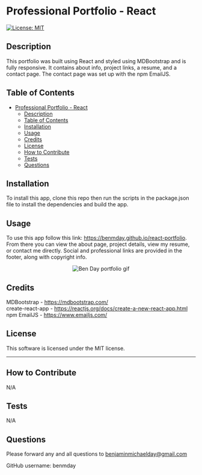 # Professional Portfolio - React

  [![License: MIT](https://img.shields.io/badge/License-MIT-yellow.svg)](https://opensource.org/licenses/MIT)

## Description
  
  This portfolio was built using React and styled using MDBootstrap and is fully responsive. It contains about info, project links, a resume, and a contact page. The contact page was set up with the npm EmailJS. 
  
  
## Table of Contents
  
- [Professional Portfolio - React](#professional-portfolio---react)
  - [Description](#description)
  - [Table of Contents](#table-of-contents)
  - [Installation](#installation)
  - [Usage](#usage)
  - [Credits](#credits)
  - [License](#license)
  - [How to Contribute](#how-to-contribute)
  - [Tests](#tests)
  - [Questions](#questions)
  
  
## Installation
  
  To install this app, clone this repo then run the scripts in the package.json file to install the dependencies and build the app. 
  
  
## Usage
  
  To use this app follow this link: https://benmday.github.io/react-portfolio. From there you can view the about page, project details, view my resume, or contact me directly. Social and professional links are provided in the footer, along with copyright info.  

<p align="center">
    <img src="Assets/react-profile.gif" alt="Ben Day portfolio gif" />
</p>
  
## Credits
  
MDBootstrap - https://mdbootstrap.com/  
create-react-app - https://reactjs.org/docs/create-a-new-react-app.html
<br/>npm EmailJS - https://www.emailjs.com/
  
## License
  
  This software is licensed under the MIT license.
  
  ---
  
  
## How to Contribute
  
  N/A
  
  
## Tests
  
  N/A
  
  
## Questions
  
  Please forward any and all questions to benjaminmichaelday@gmail.com
  
  GitHub username: benmday
